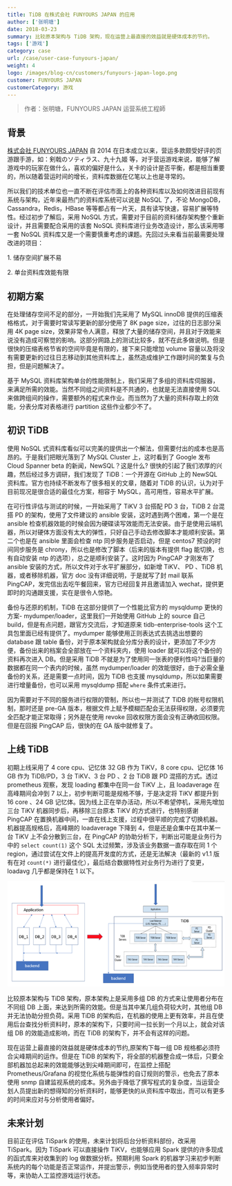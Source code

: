 ```yaml
---
title: TiDB 在株式会社 FUNYOURS JAPAN 的应用
author: ['张明塘']
date: 2018-03-23
summary: 比较原本架构与 TiDB 架构，现在运营上最直接的效益就是硬体成本的节约。
tags: ['游戏']
category: case
url: /case/user-case-funyours-japan/
weight: 4
logo: /images/blog-cn/customers/funyours-japan-logo.png
customer: FUNYOURS JAPAN
customerCategory: 游戏
---
```


>作者：张明塘，FUNYOURS JAPAN 运营系统工程師

## 背景

[株式会社 FUNYOURS JAPAN]( http://company.funyours.co.jp/ ) 自 2014 在日本成立以来，营运多款颇受好评的页游跟手游，如：剣戟のソティラス、九十九姬 等，对于营运游戏来说，能够了解游戏中的玩家在做什么，喜欢的偏好是什么，关卡的设计是否平衡，都是相当重要的，所以随着营运时间的增长，资料库数据在亿笔以上也是寻常的。

所以我们的技术单位也一直不断在评估市面上的各种资料库以及如何改进目前现有系统与架构，近年来最热门的资料库系统可以说是 NoSQL 了，不论 MongoDB，Cassandra，Redis，HBase 等等都占有一片天，具有读写快速，容易扩展等特性。经过初步了解后，采用 NoSQL 方式，需要对于目前的资料储存架构整个重新设计，并且需要配合采用的该套 NoSQL 资料库进行业务改造设计，那么该采用哪一套 NoSQL 资料库又是一个需要慎重考虑的课题。先回过头来看当前最需要处理改进的项目：

1\. 储存空间扩展不易

2\. 单台资料库效能有限

## 初期方案

在处理储存空间不足的部分，一开始我们先采用了 MySQL innoDB 提供的压缩表格格式，对于需要时常读写更新的部分使用了 8K page size，过往的日志部分采用 4K page size，效果非常令人满意，释放了大量的储存空间，并且对于效能来说没有造成可察觉的影响。这部分网路上的测试比较多，就不在此多做说明。但是很快的压缩表格节省的空间毕竟是有限的，接下来只能增加 volume 容量以及将没有需要更新的过往日志移动到其他资料库上，虽然造成维护工作跟时间的繁复与负担，但是问题解决了。

基于 MySQL 资料库架构单台的性能限制上，我们采用了多组的资料库伺服器，来满足所需的效能。当然不同组之间资料是不共通的，也就是无法直接使用 SQL 来做跨组间的操作，需要额外的程式来作业。而当然为了大量的资料存取上的效能，分表分库对表格进行 partition 这些作业都少不了。

## 初识 TiDB

使用 NoSQL 式资料库看似可以完美的提供出一个解法，但需要付出的成本也是高昂的。于是我们把眼光落到了 MySQL Cluster 上，这时看到了 Google 发布 Cloud Spanner beta 的新闻，NewSQL？这是什么? 很快的引起了我们浓厚的兴趣，然后经过多方调研，我们发现了 TiDB：一个开源在 GitHub 上的 NewSQL 资料库。官方也持续不断发布了很多相关的文章，随着对 TiDB 的认识，认为对于目前现况是很合适的最佳化方案，相容于  MySQL，高可用性，容易水平扩展。

在可行性评估与测试的时候，一开始采用了 TiKV 3 台搭配 PD 3 台，TiDB 2 台混搭 PD 的架构，使用了文件建议的 ansible 安装，这时遇到两个困难，第一个是在 ansible 检查机器效能的时候会因为硬碟读写效能而无法安装。由于是使用云端机器，所以对硬体方面没有太大的弹性，只好自己手动去修改脚本才能顺利安装。第二个也是在 ansible 里面会检查 ntp 同步服务是否启动，但是 centos7 预设的时间同步服务是 chrony，所以也是修改了脚本（后来的版本有提供 flag 能切换，也有自动安装 ntp 的选项），总之是顺利安装了。这时因为 PingCAP 才刚发布了 ansible 安装的方式，所以文件对于水平扩展部分，如新增 TiKV、 PD 、TiDB 机器，或者移除机器，官方 doc 没有详细说明，于是就写了封 mail 联系 PingCAP，发完信出去吃午餐回来，官方已经回复并且邀请加入 wechat，提供更即时的沟通跟支援，实在是很令人惊艳。

备份与还原的机制，TiDB 在这部分提供了一个性能比官方的 mysqldump 更快的方案- mydumper/loader，这里我们一开始使用 GitHub 上的 source 自己 build，但是有点问题，跟官方交流后，才知道原来 tidb-enterprise-tools 这个工具包里面已经有提供了。mydumper 能够使用正则表达式去挑选出想要的 database 跟 table 备份，对于原本架构就会分库分表的设计，更添加了不少方便，备份出来的档案会全部放在一个资料夹内，使用 loader 就可以将这个备份的资料再次进入 DB。但是采用 TiDB 不就是为了使用同一张表的便利性吗?当巨量的数据都在同一个表内的时候，虽然 mydumper/loader 的效能很好，由于必需全量备份的关系，还是需要一点时间，因为 TiDB 也支援 mysqldump，所以如果需要进行增量备份，也可以采用 mysqldump 搭配 `where` 条件式来进行。

因为需要对于不同的服务进行权限的管制，所以也一并测试了 TiDB 的帐号权限机制，那时还是 pre-GA 版本，根据文件上赋予模糊匹配会无法获得权限，必须要完全匹配才能正常取得；另外是在使用 revoke 回收权限方面会没有正确收回权限。但是在回报 PingCAP 后，很快的在 GA 版中就修复了。

## 上线 TiDB

初期上线采用了 4 core cpu、记忆体 32 GB 作为 TiKV，8 core cpu、记忆体 16 GB 作为 TiDB/PD，3 台 TiKV、3 台 PD 、2 台 TiDB 跟 PD 混搭的方式。透过 prometheus 观察，发现 loading 都集中在同一台 TiKV 上，且 loadaverage 在高峰期间会冲到 7 以上，初步判断可能是规格不够，于是决定将 TiKV 都提升到 16 core 、24 GB 记忆体。因为线上正在举办活动，所以不希望停机，采用先增加三台 TiKV 机器同步后，再移除三台原本 TiKV 的方式进行，也特别感谢 PingCAP 在置换机器中间，一直在线上支援，过程中很平顺的完成了切换机器。机器提高规格后，高峰期的 loadaverage 下降到 4，但是还是会集中在其中某一台 TiKV 上不会分散到三台，在 PingCAP 的协助分析下，判断出可能是业务行为中的 `select count(1)` 这个 SQL 太过频繁，涉及该业务数据一直存取在同 1 个 region，通过尝试在文件上的提高开发度的方式，还是无法解决（最新的 v1.1 版有在对 `count(*)`  进行最佳化），最后结合数据特性对业务行为进行了变更，loadavg 几乎都是保持在 1 以下。

![原本架构与 TiDB 架构](media/user-case-funyours-japan/1.png)

比较原本架构与 TiDB 架构，原本架构上是采用多组 DB 的方式来让使用者分布在不同组 DB 上面，来达到所需的效能。但是当其中某几组负荷较大时，其他组 DB 并无法协助分担负荷。采用 TiDB 的架构后，在机器的使用上更有效率，并且在使用后台查找分析资料时，原本的架构下，只要时间一拉长到一个月以上，就会对该组 DB 的效能造成影响，而在 TiDB 的架构下，并不会有这样的问题。

现在运营上最直接的效益就是硬体成本的节约,原架构下每一组 DB 规格都必须符合尖峰期间的运作。但是在 TiDB 的架构下，将全部的机器整合成一体后，只要全部机器加总起来的效能能够达到尖峰期间即可，在监控上搭配 Prometheus/Grafana 的视觉化系统与能弹性的自订规则的警示，也免去了原本使用 snmp 自建监视系统的成本。另外由于降低了撰写程式的复杂度，当运营企划人员提出新的想得知的分析资料时，能够更快的从资料库中取出，而可以有更多的时间来应对与分析使用者偏好。

## 未来计划

目前正在评估 TiSpark 的使用，未来计划将后台分析资料部份，改采用 TiSpark。因为 TiSpark 可以直接操作 TiKV，也能够应用 Spark 提供的许多现成的函式库来对收集到的 log 做数据分析。预期利用 Spark 的机器学习来初步判断系统内的每个功能是否正常运作，并提出警示，例如当使用者的登入频率异常时等，来协助人工监控游戏运行状态。
